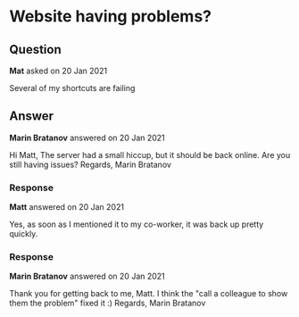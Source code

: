 # Website having problems?

## Question

**Mat** asked on 20 Jan 2021

Several of my shortcuts are failing

## Answer

**Marin Bratanov** answered on 20 Jan 2021

Hi Matt, The server had a small hiccup, but it should be back online. Are you still having issues? Regards, Marin Bratanov

### Response

**Matt** answered on 20 Jan 2021

Yes, as soon as I mentioned it to my co-worker, it was back up pretty quickly.

### Response

**Marin Bratanov** answered on 20 Jan 2021

Thank you for getting back to me, Matt. I think the "call a colleague to show them the problem" fixed it :) Regards, Marin Bratanov
